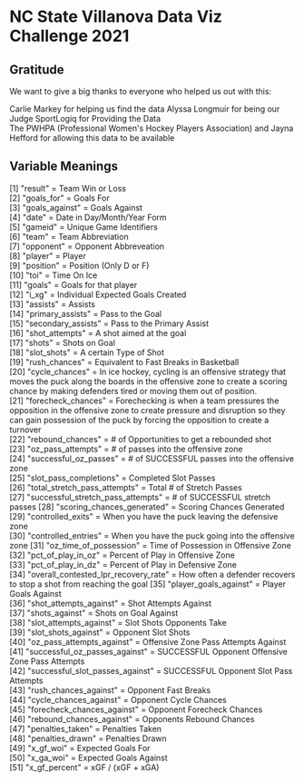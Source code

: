 # NC State Villanova Data Viz Challenge 2021

## Gratitude

We want to give a big thanks to everyone who helped us out with this:

Carlie Markey for helping us find the data
Alyssa Longmuir for being our Judge
SportLogiq for Providing the Data  
The PWHPA (Professional Women's Hockey Players Association) and Jayna Hefford for allowing this data to be available  


## Variable Meanings

[1] "result" = Team Win or Loss                          
 [2] "goals_for"  = Goals For                          
 [3] "goals_against" = Goals Against                        
 [4] "date"     = Date in Day/Month/Year Form                           
 [5] "gameid"   = Unique Game Identifiers                         
 [6] "team"  = Team Abbreviation                               
 [7] "opponent"   = Opponent Abbreveation                        
 [8] "player"      = Player                     
 [9] "position"    = Position (Only D or F)                        
[10] "toi"     = Time On Ice                            
[11] "goals"      = Goals for that player                        
[12] "i_xg"     = Individual Expected Goals Created                           
[13] "assists"    = Assists                        
[14] "primary_assists"  = Pass to the Goal                   
[15] "secondary_assists"  = Pass to the Primary Assist                 
[16] "shot_attempts"      = A shot aimed at the goal                 
[17] "shots"         = Shots on Goal                     
[18] "slot_shots"    = A certain Type of Shot                      
[19] "rush_chances"   = Equivalent to Fast Breaks in Basketball                    
[20] "cycle_chances"    = In ice hockey, cycling is an offensive strategy that moves the puck along the boards in the offensive zone to create a scoring chance by making defenders tired or moving them out of position.                  
[21] "forecheck_chances"   = Forechecking is when a team pressures the opposition in the offensive zone to create pressure and disruption so they can gain possession of the puck by forcing the opposition to create a turnover               
[22] "rebound_chances"  = # of Opportunities to get a rebounded shot                   
[23] "oz_pass_attempts"  = # of passes into the offensive zone                   
[24] "successful_oz_passes"    = # of SUCCESSFUL passes into the offensive zone           
[25] "slot_pass_completions"     = Completed Slot Passes            
[26] "total_stretch_pass_attempts"      = Total # of Stretch Passes    
[27] "successful_stretch_pass_attempts"   = # of SUCCESSFUL stretch passes 
[28] "scoring_chances_generated"       = Scoring Chances Generated     
[29] "controlled_exits"     = When you have the puck leaving the defensive zone               
[30] "controlled_entries" = When you have the puck going into the offensive zone
[31] "oz_time_of_possession"      = Time of Possession in Offensive Zone         
[32] "pct_of_play_in_oz" = Percent of Play in Offensive Zone                   
[33] "pct_of_play_in_dz"     = Percent of Play in Defensive Zone               
[34] "overall_contested_lpr_recovery_rate" = How often a defender recovers to stop a shot from reaching the goal 
[35] "player_goals_against"     = Player Goals Against          
[36] "shot_attempts_against"    = Shot Attempts Against          
[37] "shots_against"       = Shots on Goal Against                
[38] "slot_attempts_against"   = Slot Shots Opponents Take           
[39] "slot_shots_against"         = Opponent Slot Shots         
[40] "oz_pass_attempts_against"   = Offensive Zone Pass Attempts Against           
[41] "successful_oz_passes_against"    = SUCCESSFUL Opponent Offensive Zone Pass Attempts     
[42] "successful_slot_passes_against"  = SUCCESSFUL Opponent Slot Pass Attempts   
[43] "rush_chances_against"         = Opponent Fast Breaks         
[44] "cycle_chances_against"      = Opponent Cycle Chances        
[45] "forecheck_chances_against"   = Opponent Forecheck Chances       
[46] "rebound_chances_against"    = Opponents Rebound Chances        
[47] "penalties_taken"   = Penalties Taken                  
[48] "penalties_drawn"  = Penalties Drawn                   
[49] "x_gf_woi"    = Expected Goals For                        
[50] "x_ga_woi"   = Expected Goals Against                          
[51] "x_gf_percent" = xGF / (xGF + xGA)


